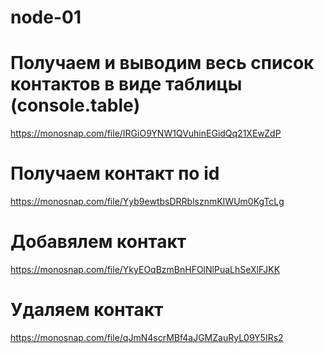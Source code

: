 # node-01

# Получаем и выводим весь список контактов в виде таблицы (console.table)

https://monosnap.com/file/IRGiO9YNW1QVuhinEGidQq21XEwZdP

# Получаем контакт по id

https://monosnap.com/file/Yyb9ewtbsDRRblsznmKIWUm0KgTcLg

# Добавялем контакт

https://monosnap.com/file/YkyEOqBzmBnHFOlNlPuaLhSeXlFJKK

# Удаляем контакт

https://monosnap.com/file/qJmN4scrMBf4aJGMZauRyL09Y5IRs2
